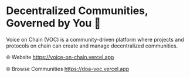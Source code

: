 # Decentralized Communities, Governed by You :busts_in_silhouette:

Voice on Chain (VOC) is a community-driven platform where projects and protocols on chain can create and manage decentralized communities.

🌐 Website <https://voice-on-chain.vercel.app>

🌐 Browse Communities <https://doa-voc.vercel.app>

